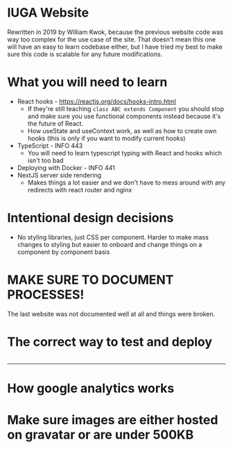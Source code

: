 # IUGA Website

Rewritten in 2019 by William Kwok, because the previous website code was way too complex for the use case of the site. That doesn't mean this one will have an easy to learn codebase either, but I have tried my best to make sure this code is scalable for any future modifications.

# What you will need to learn

* React hooks - https://reactjs.org/docs/hooks-intro.html
    * If they're still teaching `class ABC extends Component` you should stop and make sure you use functional components instead because it's the future of React.
    * How useState and useContext work, as well as how to create own hooks (this is only if you want to modify current hooks)
* TypeScript - INFO 443
    * You will need to learn typescript typing with React and hooks which isn't too bad
* Deploying with Docker - INFO 441
* NextJS server side rendering
    * Makes things a lot easier and we don't have to mess around with any redirects with react router and nginx

# Intentional design decisions

* No styling libraries, just CSS per component. Harder to make mass changes to styling but easier to onboard and change things on a component by component basis

# MAKE SURE TO DOCUMENT PROCESSES!

The last website was not documented well at all and things were broken. 

# The correct way to test and deploy

```

```

---

# How google analytics works

# Make sure images are either hosted on gravatar or are under 500KB
